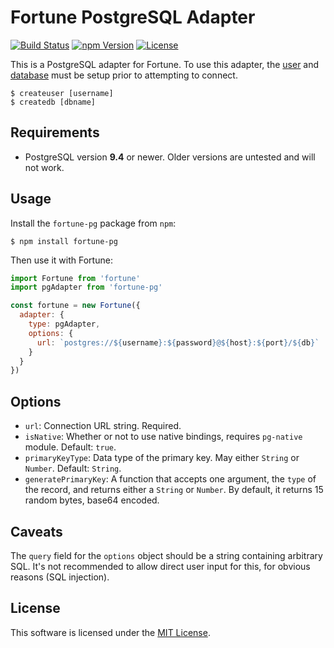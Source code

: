 # Fortune PostgreSQL Adapter

[![Build Status](https://img.shields.io/travis/daliwali/fortune-pg/master.svg?style=flat-square)](https://travis-ci.org/daliwali/fortune-pg)
[![npm Version](https://img.shields.io/npm/v/fortune-pg.svg?style=flat-square)](https://www.npmjs.com/package/fortune-pg)
[![License](https://img.shields.io/npm/l/fortune-pg.svg?style=flat-square)](https://raw.githubusercontent.com/daliwali/fortune-pg/master/LICENSE)

This is a PostgreSQL adapter for Fortune. To use this adapter, the [user](http://www.postgresql.org/docs/9.1/static/app-createuser.html) and [database](http://www.postgresql.org/docs/9.4/static/app-createdb.html) must be setup prior to attempting to connect.

```
$ createuser [username]
$ createdb [dbname]
```


## Requirements

- PostgreSQL version **9.4** or newer. Older versions are untested and will not work.


## Usage

Install the `fortune-pg` package from `npm`:

```
$ npm install fortune-pg
```

Then use it with Fortune:

```js
import Fortune from 'fortune'
import pgAdapter from 'fortune-pg'

const fortune = new Fortune({
  adapter: {
    type: pgAdapter,
    options: {
      url: `postgres://${username}:${password}@${host}:${port}/${db}`
    }
  }
})
```


## Options

- `url`: Connection URL string. Required.
- `isNative`: Whether or not to use native bindings, requires `pg-native` module. Default: `true`.
- `primaryKeyType`: Data type of the primary key. May either `String` or `Number`. Default: `String`.
- `generatePrimaryKey`: A function that accepts one argument, the `type` of the record, and returns either a `String` or `Number`. By default, it returns 15 random bytes, base64 encoded.


## Caveats

The `query` field for the `options` object should be a string containing arbitrary SQL. It's not recommended to allow direct user input for this, for obvious reasons (SQL injection).


## License

This software is licensed under the [MIT License](//github.com/daliwali/fortune-pg/blob/master/LICENSE).
